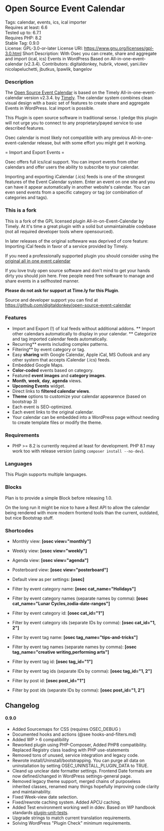 # Open Source Event Calendar

Tags: calendar, events, ics, ical importer  
Requires at least: 6.6  
Tested up to: 6.7.1  
Requires PHP: 8.2  
Stable Tag: 0.9.0  
License: GPL-3.0-or-later
License URI: https://www.gnu.org/licenses/gpl-3.0.html
Short Description: With Osec you can create, share and aggregate and import (ical, ics) Events in WordPress Based on All-in-one-event-calendar (v2.3.4).
Contributors: digitaldonkey, hubrik, vtowel, yani.iliev nicolapeluchetti, jbutkus, lpawlik, bangelov  

### Description

The [Open Source Event Calendar](https://github.com/digitaldonkey/open-source-event-calendar) is based on the Timely All-in-one-event-calendar version v2.3.4. by [Timely](http://time.ly/). The calendar system combines clean visual design with a basic set of features to create share and aggregate Events in WordPress. Ical import is possible.

This Plugin is open source software in traditional sense. I pledge this plugin will not urge you to connect to any proprietary/payed service to use described features.

Osec calendar is most likely not compatible with any previous All-in-one-event-calendar release, but with some effort you might get it working.

= Import and Export Events =

Osec offers full ics/ical support. You can import events from other
calendars and offer users the ability to subscribe to your calendar.

Importing and exporting iCalendar (.ics) feeds is one of the strongest
features of the Event Calendar system. Enter an event on
one site and you can have it appear automatically in another website's
calendar. You can even send events from a specific category or tag (or
combination of categories and tags).

### This is a fork

This is a fork of the GPL licensed plugin All-in-on-Event-Calendar by Timely.
At it's time a great plugin with a solid but unmaintainable codebase (not all required developer tools where opensourced).

In later releases of the original softeware was deprived of core feature: Importing iCal feeds in favor of a service provided by Timely.

If you need a professionally supported plugin you should consider using the [original all in one event calendar](https://wordpress.org/plugins/all-in-one-event-calendar/)

If you love truly open source software and don't mind to get your hands dirty you should join here. Free people need free software to manage and share events in a selfhosted manner.

**Please do not ask for support at Time.ly for this Plugin**.

Source and developer support you can find at https://github.com/digitaldonkey/open-source-event-calendar


### Features

* Import and Export (!) of Ical feeds without additional addons.
** Import other calendars automatically to display in your calendar.
** Categorize and tag imported calendar feeds automatically.
* Recurring** events including complex patterns.
* Filtering** by event category or tag.
* Easy **sharing** with Google Calendar, Apple iCal, MS Outlook and
any other system that accepts iCalendar (.ics) feeds.
* Embedded Google Maps.
* **Color-coded** events based on category.
* Featured **event images** and **category images**.
* **Month**, **week**, **day**, **agenda** views.
* **Upcoming Events** widget.
* Direct links to **filtered calendar views**.
* **Theme** options to customize your calendar appearence (based on bootstrap 3)
* Each event is SEO-optimized.
* Each event links to the original calendar.
* Your calendar can be embedded into a WordPress page without needing
to create template files or modify the theme.

### Requirements

* PHP >= 8.2 is currently required at least for development. PHP 8.1 may work too with release version (using `composer install --no-dev`).

### Languages

This Plugin supports multiple languages. 


### Blocks

Plan is to provide a simple Block before releasing 1.0.

On the long run it might be nice to have a Rest API to allow the calendar being rendered with more modern frontend tools than the current, outdated, but nice Bootstrap stuff. 

### Shortcodes

* Monthly view: **[osec view="monthly"]**
* Weekly view: **[osec view="weekly"]**
* Agenda view: **[osec view="agenda"]**
* Posterboard view: **[osec view="posterboard"]**
* Default view as per settings: **[osec]**

* Filter by event category name: **[osec cat_name="Holidays"]**
* Filter by event category names (separate names by comma):
**[osec cat_name="Lunar Cycles,zodia-date-ranges"]**
* Filter by event category id: **[osec cat_id="1"]**
* Filter by event category ids (separate IDs by comma):
**[osec cat_id="1, 2"]**

* Filter by event tag name: **[osec tag_name="tips-and-tricks"]**
* Filter by event tag names (separate names by comma):
**[osec tag_name="creative writing,performing arts"]**
* Filter by event tag id: **[osec tag_id="1"]**
* Filter by event tag ids (separate IDs by comma):
**[osec tag_id="1, 2"]**

* Filter by post id: **[osec post_id="1"]**
* Filter by post ids (separate IDs by comma):
**[osec post_id="1, 2"]**

## Changelog

#### 0.9.0

* Added Sourcemaps for CSS (requires OSEC_DEBUG )
* Documented hooks and actions (@see hooks-and-filters.md)
* Added WP > 6 compatibility
* Reworked plugin using PHP-Composer, Added PHP8 compatibility. Replaced Registry class loading with PHP use-statements
* Removed tons of unused, service integration and legacy code.
* Rewrote install/Uninstall/bootstrapping. You can purge all data on uninstallation by setting OSEC_UNINSTALL_PLUGIN_DATA to TRUE.
* Cleand up unclear date formatter settings. Frontend Date formats are now defined/changed in WordPress settings-general page.
* Removed legacy theme support, merged chains of purposeless inherited classes, renamed many things hopefully improving code clarity and maintainability.
* Fixed Week-view date selection.
* Fixed/rewrote caching system. Added APCU caching.
* Added Test environment working well in ddev. Based on WP handbook standards [plugin-unit-tests](https://make.wordpress.org/cli/handbook/misc/plugin-unit-tests/).
* Upgrade strings to match current translation requirements. 
* Solving WordPress "Plugin Check" minimum requirements. 
